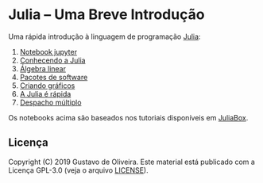 # Julia – Uma Breve Introdução

Uma rápida introdução à linguagem de programação [Julia][1]:

1. [Notebook jupyter](01.notebook_jupyter.ipynb)
2. [Conhecendo a Julia](02.conhecendo_a_julia.ipynb)
3. [Álgebra linear](03.algebra_linear.ipynb)
4. [Pacotes de software](04.pacotes_de_software.ipynb)
5. [Criando gráficos](05.criando_graficos.ipynb)
6. [A Julia é rápida](06.a_julia_é_rápida.ipynb)
7. [Despacho múltiplo](07.despacho_múltiplo.ipynb)

Os notebooks acima são baseados nos tutoriais disponíveis em [JuliaBox][2].

## Licença

Copyright (C) 2019 Gustavo de Oliveira.
Este material está publicado com a Licença GPL-3.0 (veja o arquivo [LICENSE][3]).

[1]: https://julialang.org
[2]: https://juliabox.com
[3]: LICENSE
